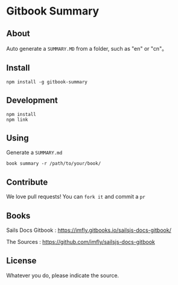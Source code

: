 # Gitbook Summary 

## About

Auto generate a `SUMMARY.MD` from a folder, such as "en" or "cn"。

## Install

```
npm install -g gitbook-summary
```

## Development

```
npm install
npm link
```

## Using

Generate a `SUMMARY.md`

```
book summary -r /path/to/your/book/
``` 

## Contribute

We love pull requests! You can `fork it` and commit a `pr`

## Books

Sails Docs Gitbook : https://imfly.gitbooks.io/sailsjs-docs-gitbook/

The Sources : https://github.com/imfly/sailsjs-docs-gitbook


## License

Whatever you do, please indicate the source.

